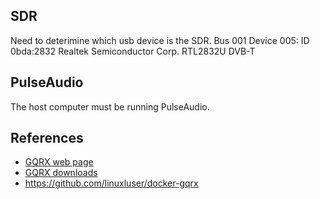 
## SDR

Need to deterimine which usb device is the SDR.
Bus 001 Device 005: ID 0bda:2832 Realtek Semiconductor Corp. RTL2832U DVB-T


## PulseAudio

The host computer must be running PulseAudio.

## References

- [GQRX web page](https://www.gqrx.dk/)
- [GQRX downloads](https://github.com/gqrx-sdr/gqrx/releases)
- https://github.com/linuxluser/docker-gqrx
